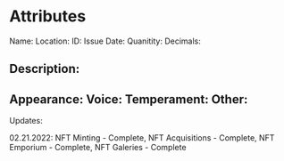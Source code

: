 # Attributes

  Name:
  Location:
  ID:
  Issue Date:
  Quanitity:
  Decimals:
  
  
  Description:
  -------
  Appearance: Voice: Temperament: Other:
  -------
  
  Updates:
  
  02.21.2022:
  NFT Minting - Complete, 
  NFT Acquisitions - Complete, 
  NFT Emporium - Complete, 
  NFT Galeries - Complete
